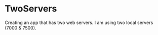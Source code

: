 # TwoServers
Creating an app that has two web servers.  I am using two local servers (7000 &amp; 7500).
